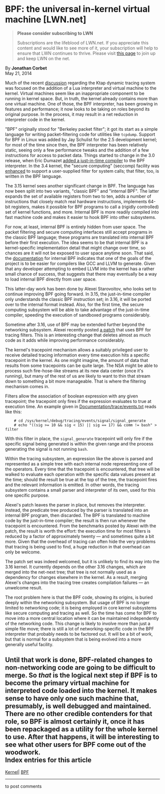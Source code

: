 # BPF: the universal in-kernel virtual machine [LWN.net]

> **Please consider subscribing to LWN**
> 
> Subscriptions are the lifeblood of LWN.net. If you appreciate this content and would like to see more of it, your subscription will help to ensure that LWN continues to thrive. Please visit [this page](/Promo/nst-nag1/subscribe) to join up and keep LWN on the net. 

By **Jonathan Corbet**  
May 21, 2014 

Much of the recent [discussion](/Articles/595565/) regarding the Ktap dynamic tracing system was focused on the addition of a Lua interpreter and virtual machine to the kernel. Virtual machines seem like an inappropriate component to be running in kernel space. But, in truth, the kernel already contains more than one virtual machine. One of those, the BPF interpreter, has been growing in features and performance; it now looks to be taking on roles beyond its original purpose. In the process, it may result in a net reduction in interpreter code in the kernel. 

"BPF" originally stood for "Berkeley packet filter"; it got its start as a simple language for writing packet-filtering code for utilities like `tcpdump`. Support for BPF in Linux was added by Jay Schulist for the 2.5 development kernel; for most of the time since then, the BPF interpreter has been relatively static, seeing only a few performance tweaks and the addition of a few instructions for access to packet data. Things started to change in the 3.0 release, when Eric Dumazet [added a just-in-time compiler](/Articles/437981/) to the BPF interpreter. In the 3.4 kernel, the "secure computing" (seccomp) facility was [enhanced](/Articles/475043/) to support a user-supplied filter for system calls; that filter, too, is written in the BPF language. 

The 3.15 kernel sees another significant change in BPF. The language has now been split into two variants, "classic BPF" and "internal BPF". The latter expands the set of available registers from two to ten, adds a number of instructions that closely match real hardware instructions, implements 64-bit registers, makes it possible for BPF programs to call a (rigidly controlled) set of kernel functions, and more. Internal BPF is more readily compiled into fast machine code and makes it easier to hook BPF into other subsystems. 

For now, at least, internal BPF is entirely hidden from user space. The packet filtering and secure computing interfaces still accept programs in the classic BPF language; these programs are translated into internal BPF before their first execution. The idea seems to be that internal BPF is a kernel-specific implementation detail that might change over time, so chances are it will not be exposed to user space anytime soon. That said, the [documentation](/Articles/593476/#internals) for internal BPF indicates that one of the goals of the project is to be easier for compilers like GCC and LLVM to generate. Given that any developer attempting to embed LLVM into the kernel has a rather small chance of success, that suggests that there may eventually be a way to load internal BPF directly from user space. 

This latter-day work has been done by Alexei Starovoitov, who looks set to continue improving BPF going forward. In 3.15, the just-in-time compiler only understands the classic BPF instruction set; in 3.16, it will be ported over to the internal format instead. Also, for the first time, the secure computing subsystem will be able to take advantage of the just-in-time compiler, speeding the execution of sandboxed programs considerably. 

Sometime after 3.16, use of BPF may be extended further beyond the networking subsystem. Alexei recently posted [a patch](/Articles/598545/) that uses BPF for tracing filters. This is an interesting change that deletes almost as much code as it adds while improving performance considerably. 

The kernel's tracepoint mechanism allows a suitably privileged user to receive detailed tracing information every time execution hits a specific tracepoint in the kernel. As one might imagine, the amount of data that results from some tracepoints can be quite large. The NSA might be able to process such fire-hose-like streams at its new data center (once it's running), but many of the rest of us are likely to want to thin that stream down to something a bit more manageable. That is where the filtering mechanism comes in. 

Filters allow the association of boolean expression with any given tracepoint; the tracepoint only fires if the expression evaluates to true at execution time. An example given in [Documentation/trace/events.txt](/Articles/599766/) reads like this: 
    
    
        # cd /sys/kernel/debug/tracing/events/signal/signal_generate
        # echo "((sig >= 10 && sig < 15) || sig == 17) && comm != bash" > filter
    

With this filter in place, the `signal_generate` tracepoint will only fire if the specific signal being generated is within the given range and the process generating the signal is not running `bash`. 

Within the tracing subsystem, an expression like the above is parsed and represented as a simple tree with each internal node representing one of the operators. Every time that the tracepoint is encountered, that tree will be walked to evaluate each operation with the specific data values present at the time; should the result be true at the top of the tree, the tracepoint fires and the relevant information is emitted. In other words, the tracing subsystem contains a small parser and interpreter of its own, used for this one specific purpose. 

Alexei's patch leaves the parser in place, but removes the interpreter. Instead, the predicate tree produced by the parser is translated into an internal BPF program, then discarded. The BPF is translated to machine code by the just-in-time compiler; the result is then run whenever the tracepoint is encountered. From the benchmarks posted by Alexei with the patch, the result is worth the effort: the execution time for most filters is reduced by a factor of approximately twenty — and sometimes quite a bit more. Given that the overhead of tracing can often hide the very problems that tracing is being used to find, a huge reduction in that overhead can only be welcome. 

The patch set was indeed welcomed, but it is unlikely to find its way into the 3.16 kernel. It currently depends on the other 3.16 changes, which are merged into the net-next tree; that tree is not normally used as a dependency for changes elsewhere in the kernel. As a result, merging Alexei's changes into the tracing tree creates compilation failures — an unwelcome result. 

The root problem here is that the BPF code, showing its origins, is buried deeply within the networking subsystem. But usage of BPF is no longer limited to networking code; it is being employed in core kernel subsystems like secure computing and tracing as well. So the time has come for BPF to move into a more central location where it can be maintained independently of the networking code. This change is likely to involve more than just a simple file move; there is still a lot of networking-specific code in the BPF interpreter that probably needs to be factored out. It will be a bit of work, but that is normal for a subsystem that is being evolved into a more generally useful facility. 

Until that work is done, BPF-related changes to non-networking code are going to be difficult to merge. So _that_ is the logical next step if BPF is to become the primary virtual machine for interpreted code loaded into the kernel. It makes sense to have only one such machine that, presumably, is well debugged and maintained. There are no other credible contenders for that role, so BPF is almost certainly it, once it has been repackaged as a utility for the whole kernel to use. After that happens, it will be interesting to see what other users for BPF come out of the woodwork.  
Index entries for this article  
---  
[Kernel](/Kernel/Index)| [BPF](/Kernel/Index#BPF)  
  


* * *

to post comments 
